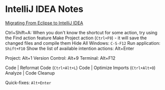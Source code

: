 # IntelliJ IDEA Notes

[Migrating From Eclipse to IntelliJ IDEA](https://www.jetbrains.com/help/idea/eclipse.html)

Ctrl+Shift+A: When you don't know the shortcut for some action, try using the Find action feature
Make Project action (`Ctrl+F9`) - it will save the changed files and compile them
Hide All Windows: `C-S-F12`
Run application: `Shift+F10`
Show the list of available intention actions:	Alt+Enter

Project: Alt+1
Version Control: Alt+9
Terminal: Alt+F12

Code | Reformat Code (`Ctrl+Alt+L`)
Code | Optimize Imports (`Ctrl+Alt+O`)
Analyze | Code Cleanup

Quick-fixes: `Alt+Enter`
